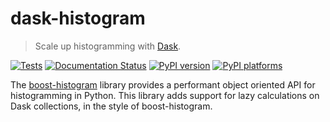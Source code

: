 # dask-histogram

> Scale up histogramming with [Dask](https://dask.org).

[![Tests](https://github.com/douglasdavis/dask-histogram/actions/workflows/ci.yml/badge.svg)](https://github.com/douglasdavis/dask-histogram/actions/workflows/ci.yml)
[![Documentation Status](https://readthedocs.org/projects/dask-histogram/badge/?version=latest)](https://dask-histogram.readthedocs.io/en/latest/?badge=latest)
[![PyPI version][pypi-version]][pypi-link]
[![PyPI platforms][pypi-platforms]][pypi-link]

The [boost-histogram](https://github.com/scikit-hep/boost-histogram)
library provides a performant object oriented API for histogramming in
Python. This library adds support for lazy calculations on Dask
collections, in the style of boost-histogram.


[pypi-platforms]: https://img.shields.io/pypi/pyversions/dask-histogram
[pypi-link]:      https://pypi.org/project/dask-histogram/
[pypi-version]:   https://badge.fury.io/py/dask-histogram.svg
